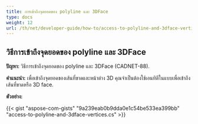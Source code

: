 ```yaml
---
title: การเข้าถึงจุดยอดของ polyline และ 3DFace
type: docs
weight: 12
url: /th/net/developer-guide/how-to/access-to-polyline-and-3dface-vertices/
---
```


## **วิธีการเข้าถึงจุดยอดของ polyline และ 3DFace**

**ปัญหา:** วิธีการเข้าถึงจุดยอดของ polyline และ 3DFace (CADNET-88).

**คำแนะนำ:** เพื่อเข้าถึงจุดยอดของเส้นที่ขาดและหน้าต่าง 3D คุณจำเป็นต้องใช้เอนทิตีในแบบเพื่อเข้าถึงเส้นที่ขาดหรือ 3D face.

**ตัวอย่าง:**

{{< gist "aspose-com-gists" "9a239eab0b9dda0e1c54be533ea399bb" "access-to-polyline-and-3dface-vertices.cs" >}}
